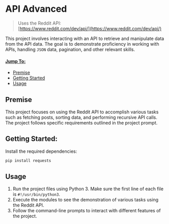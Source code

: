 # API Advanced
> Uses the Reddit API:  
> [https://www.reddit.com/dev/api/](https://www.reddit.com/dev/api/)  

This project involves interacting with an API to retrieve and manipulate data from the API data. The goal is to demonstrate proficiency in working with APIs, handling `JSON` data, pagination, and other relevant skills.

#### [Jump To:]()

- [Premise](#premise)
- [Getting Started](#getting-started)
- [Usage](#usage)


## Premise

This project focuses on using the Reddit API to accomplish various tasks such as fetching posts, sorting data, and performing recursive API calls. The project follows specific requirements outlined in the project prompt.

## Getting Started:
Install the required dependencies:

```bash
pip install requests
```

## Usage

1. Run the project files using Python 3. Make sure the first line of each file is `#!/usr/bin/python3`.
2. Execute the modules to see the demonstration of various tasks using the Reddit API.
3. Follow the command-line prompts to interact with different features of the project.
